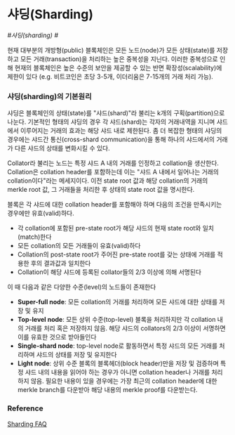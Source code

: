 # 샤딩\(Sharding\)

_\#샤딩\(sharding\) \#_

현재 대부분의 개방형\(public\) 블록체인은 모든 노드\(node\)가 모든 상태\(state\)를 저장하고 모든 거래\(transaction\)을 처리하는 높은 중복성을 지닌다. 이러한 중복성으로 인해 현재의 블록체인은 높은 수준의 보안을 제공할 수 있는 반면 확장성\(scalability\)에 제한이 있다 \(e.g. 비트코인은 초당 3-5개, 이더리움은 7-15개의 거래 처리 가능\).

### 샤딩\(sharding\)의 기본원리

샤딩은 블록체인의 상태\(state\)를 "샤드\(shard\)"라 불리는 k개의 구획\(partition\)으로 나눈다. 기본적인 형태의 샤딩의 경우 각 샤드\(shard\)는 각자의 거래내역을 지니며 샤드에서 이루어지는 거래의 효과는 해당 샤드 내로 제한된다. 좀 더 복잡한 형태의 샤딩의 경우에는 샤드간 통신\(cross-shard communication\)을 통해 하나의 샤드에서의 거래가 다른 샤드의 상태를 변화시킬 수 있다.

Collator라 불리는 노드는 특정 샤드 A 내의 거래를 인정하고 collation을 생산한다. Collation은 collation header를 포함하는데 이는 "샤드 A 내에서 일어나는 거래의 collation이다"라는 메세지이다. 이전 state root 값과 해당 collation의 거래의 merkle root 값, 그 거래들을 처리한 후 상태의 state root 값을 명시한다.

블록은 각 샤드에 대한 collation header를 포함해야 하며 다음의 조건을 만족시키는 경우에만 유효\(valid\)하다.

* 각 collation에 포함된 pre-state root가 해당 샤드의 현재 state root와 일치\(match\)한다
* 모든 collation의 모든 거래들이 유효\(valid\)하다
* Collation의 post-state root가 주어진 pre-state root를 갖는 상태에 거래를 적용한 후의 결과값과 일치한다
* Collation이 해당 샤드에 등록된 collator들의 2/3 이상에 의해 서명된다

이 때 다음과 같은 다양한 수준\(level\)의 노드들이 존재한다

* **Super-full node**: 모든 collation의 거래를 처리하며 모든 샤드에 대한 상태를 저장 및 유지
* **Top-level node**: 모든 상위 수준\(top-level\) 블록을 처리하지만 각 collation 내의 거래를 처리 혹은 저장하지 않음. 해당 샤드의 collators의 2/3 이상이 서명하면 이를 유효한 것으로 받아들인다
* **Single-shard node**: top-level node로 활동하면서 특정 샤드의 모든 거래를 처리하며 샤드의 상태를 저장 및 유지한다
* **Light node**: 상위 수준 블록의 블록헤더\(block header\)만을 저장 및 검증하며 특정 샤드 내의 내용을 읽어야 하는 경우가 아니면 collation header나 거래를 처리하지 않음. 필요한 내용이 있을 경우에는 가장 최근의 collation header에 대한 merkle branch를 다운받아 해당 내용의 merkle proof를 다운받는다.

### Reference

[Sharding FAQ](https://github.com/ethereum/wiki/wiki/Sharding-FAQ)


